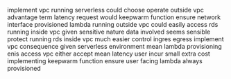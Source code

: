 implement vpc running serverless could choose operate outside vpc advantage term latency request would keepwarm function ensure network interface provisioned lambda running outside vpc could easily access rds running inside vpc given sensitive nature data involved seems sensible protect running rds inside vpc much easier control ingres egress implement vpc consequence given serverless environment mean lambda provisioning enis access vpc either accept mean latency user incur small extra cost implementing keepwarm function ensure user facing lambda always provisioned